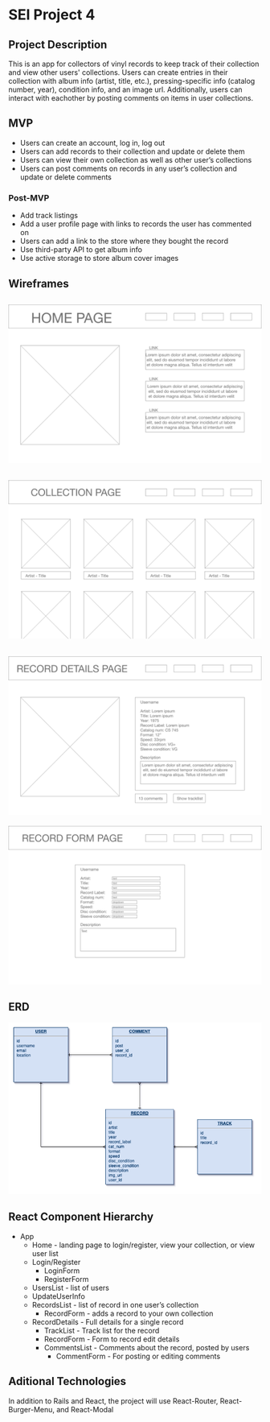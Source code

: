 # SEI Project 4

## Project Description
This is an app for collectors of vinyl records to keep track of their collection and view other users' collections. Users can create entries in their collection with album info (artist, title, etc.), pressing-specific info (catalog number, year), condition info, and an image url. Additionally, users can interact with eachother by posting comments on items in user collections.

## MVP
* Users can create an account, log in, log out
* Users can add records to their collection and update or delete them
* Users can view their own collection as well as other user’s collections
* Users can post comments on records in any user’s collection and update   or delete comments

### Post-MVP
* Add track listings
* Add a user profile page with links to records the user has commented on
* Users can add a link to the store where they bought the record
* Use third-party API to get album info
* Use active storage to store album cover images

## Wireframes
![home page](assets/wireframes/home_page.png)
---
![collection page](assets/wireframes/collection_page.png)
---
![record details page](assets/wireframes/record_details_page.png)
---
![record form page](assets/wireframes/record_form_page.png)

## ERD
![ERD](assets/p4-erd.png)

## React Component Hierarchy
* App
	* Home - landing page to login/register, view your collection, or view user list
	* Login/Register
		* LoginForm
		* RegisterForm
	* UsersList - list of users
  * UpdateUserInfo
  * RecordsList - list of record in one user’s collection
    * RecordForm - adds a record to your own collection
  * RecordDetails - Full details for a single record
    * TrackList - Track list for the record
    * RecordForm - Form to record edit details
    * CommentsList - Comments about the record, posted by users
      * CommentForm - For posting or editing comments

## Aditional Technologies
In addition to Rails and React, the project will use React-Router, React-Burger-Menu, and React-Modal
